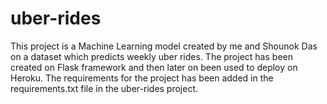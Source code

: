 # uber-rides
This project is a Machine Learning model created by me and Shounok Das on a dataset which predicts weekly uber rides.
The project has been created on Flask framework and then later on been used to deploy on Heroku. 
The requirements for the project has been added in the requirements.txt file in the uber-rides project.
